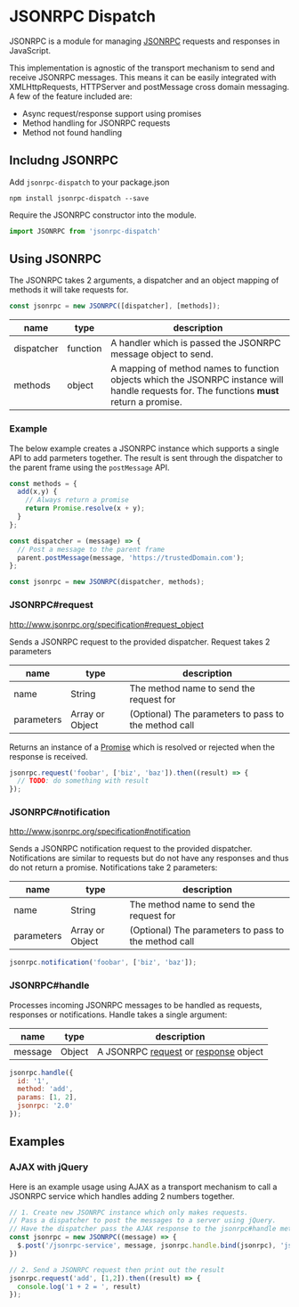 # JSONRPC Dispatch

JSONRPC is a module for managing [JSONRPC](http://json-rpc.org) requests and
responses in JavaScript.

This implementation is agnostic of the transport mechanism to send and receive
JSONRPC messages.  This means it can be easily integrated with XMLHttpRequests,
HTTPServer and postMessage cross domain messaging.
A few of the feature included are:

* Async request/response support using promises
* Method handling for JSONRPC requests
* Method not found handling

## Includng JSONRPC

Add `jsonrpc-dispatch` to your package.json

```
npm install jsonrpc-dispatch --save
```

Require the JSONRPC constructor into the module.

```js
import JSONRPC from 'jsonrpc-dispatch'
```
## Using JSONRPC

The JSONRPC takes 2 arguments, a dispatcher and an object mapping of
methods it will take requests for.


```js
const jsonrpc = new JSONRPC([dispatcher], [methods]);
```

| name       | type     | description                                                                                                                                 |
|------------|----------|---------------------------------------------------------------------------------------------------------------------------------------------|
| dispatcher | function | A handler which is passed the JSONRPC message object to send.                                                                               |
| methods    | object   | A mapping of method names to function objects which the JSONRPC instance will handle requests for. The functions **must** return a promise. |

### Example
The below example creates a JSONRPC instance which supports a single API to add
parmeters together. The result is sent through the dispatcher to the parent
frame using the `postMessage` API.

```js
const methods = {
  add(x,y) {
    // Always return a promise
    return Promise.resolve(x + y);
  }
};

const dispatcher = (message) => {
  // Post a message to the parent frame
  parent.postMessage(message, 'https://trustedDomain.com');
};

const jsonrpc = new JSONRPC(dispatcher, methods);
```

### JSONRPC#request
http://www.jsonrpc.org/specification#request_object

Sends a JSONRPC request to the provided dispatcher. Request takes 2 parameters

| name       | type            | description                                          |
|------------|-----------------|------------------------------------------------------|
| name       | String          | The method name to send the request for              |
| parameters | Array or Object | (Optional) The parameters to pass to the method call |

Returns an instance of a [Promise](https://developer.mozilla.org/en-US/docs/Web/JavaScript/Reference/Global_Objects/Promise) which is resolved or rejected when the response is received.

```js
jsonrpc.request('foobar', ['biz', 'baz']).then((result) => {
  // TODO: do something with result
});
```


### JSONRPC#notification
http://www.jsonrpc.org/specification#notification

Sends a JSONRPC notification request to the provided dispatcher.
Notifications are similar to requests but do not have any responses and thus
do not return a promise. Notifications take 2 parameters:


| name       | type            | description                                          |
|------------|-----------------|------------------------------------------------------|
| name       | String          | The method name to send the request for              |
| parameters | Array or Object | (Optional) The parameters to pass to the method call |

```js
jsonrpc.notification('foobar', ['biz', 'baz']);
```



### JSONRPC#handle

Processes incoming JSONRPC messages to be handled as requests, responses
or notifications. Handle takes a single argument:

| name    | type   | description                                                                                                                                         |
|---------|--------|-----------------------------------------------------------------------------------------------------------------------------------------------------|
| message | Object | A JSONRPC [request](http://www.jsonrpc.org/specification#request_object) or [response](http://www.jsonrpc.org/specification#response_object) object |

```js
jsonrpc.handle({
  id: '1',
  method: 'add',
  params: [1, 2],
  jsonrpc: '2.0'
});

```

## Examples

### AJAX with jQuery

Here is an example usage using AJAX as a transport mechanism to call a JSONRPC
service which handles adding 2 numbers together.

```js
// 1. Create new JSONRPC instance which only makes requests.
// Pass a dispatcher to post the messages to a server using jQuery.
// Have the dispatcher pass the AJAX response to the jsonrpc#handle method.
const jsonrpc = new JSONRPC((message) => {
  $.post('/jsonrpc-service', message, jsonrpc.handle.bind(jsonrpc), 'json')
})

// 2. Send a JSONRPC request then print out the result
jsonrpc.request('add', [1,2]).then((result) => {
  console.log('1 + 2 = ', result)
});
```
